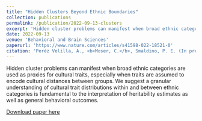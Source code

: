 ```yaml
---
title: "Hidden Clusters Beyond Ethnic Boundaries"
collection: publications
permalink: /publication/2022-09-13-clusters
excerpt: 'Hidden cluster problems can manifest when broad ethnic categories are used as proxies for cultural traits, especially when traits are assumed to encode cultural distances between groups. We suggest a granular understanding of cultural trait distributions within and between ethnic categories is fundamental to the interpretation of heritability estimates as well as general behavioral outcomes.'
date: 2022-09-13
venue: 'Behavioral and Brain Sciences'
paperurl: 'https://www.nature.com/articles/s41598-022-18521-0'
citation: 'Peréz Velilla, A., <b>Moser, C.</b>, Smaldino, P. E. (In press). Hidden Clusters Beyond Ethnic Boundaries. [commentary on Uchiyama et al.]” <i>Behavioral and Brain Sciences, 45.</i>'
---
```

Hidden cluster problems can manifest when broad ethnic categories are used as proxies for cultural traits, especially when traits are assumed to encode cultural distances between groups. We suggest a granular understanding of cultural trait distributions within and between ethnic categories is fundamental to the interpretation of heritability estimates as well as general behavioral outcomes.

[Download paper here](http://culturologies.co/files/hiddenclusters.docx)